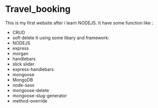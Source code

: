 # Travel_booking
This is my first website after i learn NODEJS. 
It have some function like :
  - CRUD
  - soft delete
It using some libary and framework: 
  - NODEJS
  - express
  - morgan
  - handlebars
  - slick slider
  - express-handlebars
  - mongoose
  - MongoDB
  - node-sass
  - mongoose-delete
  - mongoose-slug-generator
  - method-override
